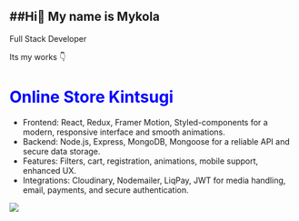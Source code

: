 ##Hi👋 My name is Mykola
-------------------------------------------------------------------------------------------------------
Full Stack Developer

Its my works 👇



<div>
<h1 style="color:blue">Online Store Kintsugi</h1>
  <ul>
    <li>Frontend: React, Redux, Framer Motion, Styled-components for a modern, responsive interface and smooth animations.</li>
    <li>Backend: Node.js, Express, MongoDB, Mongoose for a reliable API and secure data storage.</li>
    <li>Features: Filters, cart, registration, animations, mobile support, enhanced UX.</li>
    <li>Integrations: Cloudinary, Nodemailer, LiqPay, JWT for media handling, email, payments, and secure authentication.</li>
  </ul>
  <img src="https://res.cloudinary.com/dzjmswzgp/image/upload/v1735221106/Group_68_x0ckbu.png"/>
</div>
